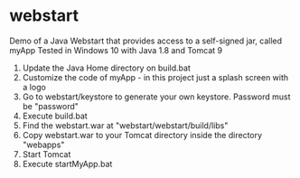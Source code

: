 # webstart
Demo of a Java Webstart that provides access to a self-signed jar, called myApp
Tested in Windows 10 with Java 1.8 and Tomcat 9

1. Update the Java Home directory on build.bat
2. Customize the code of myApp - in this project just a splash screen with a logo
3. Go to webstart/keystore to generate your own keystore. Password must be "password"
4. Execute build.bat
5. Find the webstart.war at "webstart/webstart/build/libs"
6. Copy webstart.war to your Tomcat directory inside the directory "webapps"
7. Start Tomcat
9. Execute startMyApp.bat